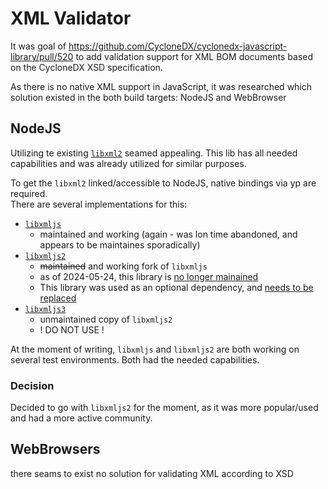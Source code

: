 # XML Validator

It was goal of https://github.com/CycloneDX/cyclonedx-javascript-library/pull/520
to add validation support for XML BOM documents based on the CycloneDX XSD specification.

As there is no native XML support in JavaScript, 
it was researched which solution existed in the both build targets: NodeJS and WebBrowser

## NodeJS

Utilizing te existing [`libxml2`](https://github.com/GNOME/libxml2) seamed appealing.
This lib has all needed capabilities and was already utilized for similar purposes.

To get the `libxml2` linked/accessible to NodeJS, native bindings via yp are required.  
There are several implementations for this: 
* [`libxmljs`](https://www.npmjs.com/package/libxmljs)
  *  maintained and working (again - was lon time abandoned, and appears to be maintaines sporadically)
* [`libxmljs2`](https://www.npmjs.com/package/libxmljs2)
  * ~~maintained~~ and working fork of `libxmljs`
  * as of 2024-05-24, this library is [no longer mainained](https://github.com/marudor/libxmljs2/commit/7ef018cfa3be3b908530e0cb4f3b6bdec6af6633)
  * This library was used as an optional dependency, and [needs to be replaced](https://github.com/CycloneDX/cyclonedx-javascript-library/issues/1079)
* [`libxmljs3`](https://www.npmjs.com/package/libxmljs3)
  * unmaintained copy of `libxmljs2`
  * ! DO NOT USE !

At the moment of writing, `libxmljs` and `libxmljs2` are both working on several test environments.
Both had the needed capabilities.

### Decision

Decided to go with `libxmljs2` for the moment, 
as it was more popular/used and had a more active community.


## WebBrowsers

there seams to exist no solution for validating XML according to XSD
